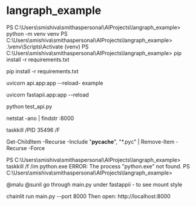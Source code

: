 # langraph_example

PS C:\Users\smishiva\smithaspersonal\AIProjects\langraph_example> python -m venv venv
PS C:\Users\smishiva\smithaspersonal\AIProjects\langraph_example> .\venv\Scripts\Activate
(venv) PS C:\Users\smishiva\smithaspersonal\AIProjects\langraph_example> pip install -r requirements.txt

pip install -r requirements.txt

uvicorn api.app:app --reload- example

uvicorn fastapii.app:app --reload

python test_api.py

netstat -ano | findstr :8000

taskkill /PID 35496 /F

Get-ChildItem -Recurse -Include "__pycache__", "*.pyc" | Remove-Item -Recurse -Force

PS C:\Users\smishiva\smithaspersonal\AIProjects\langraph_example> taskkill /f /im python.exe
ERROR: The process "python.exe" not found.
PS C:\Users\smishiva\smithaspersonal\AIProjects\langraph_example> 


@malu @sunil go through main.py under fastappii - to see mount style 

chainlit run main.py --port 8000
Then open: http://localhost:8000
